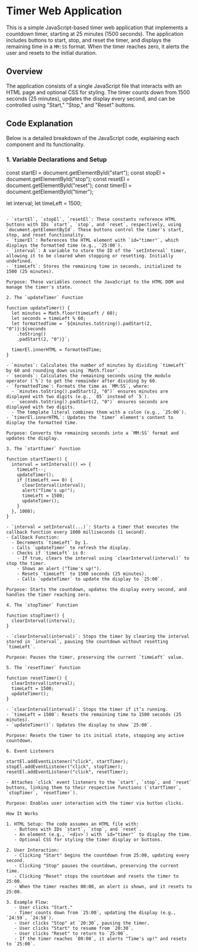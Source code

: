 # Timer Web Application

This is a simple JavaScript-based timer web application that implements a countdown timer, starting at 25 minutes (1500 seconds). The application includes buttons to start, stop, and reset the timer, and displays the remaining time in a `MM:SS` format. When the timer reaches zero, it alerts the user and resets to the initial duration.

## Overview

The application consists of a single JavaScript file that interacts with an HTML page and optional CSS for styling. The timer counts down from 1500 seconds (25 minutes), updates the display every second, and can be controlled using "Start," "Stop," and "Reset" buttons.

## Code Explanation

Below is a detailed breakdown of the JavaScript code, explaining each component and its functionality.

### 1. Variable Declarations and Setup

const startEl = document.getElementById("start");
const stopEl = document.getElementById("stop");
const resetEl = document.getElementById("reset");
const timerEl = document.getElementById("timer");

let interval;
let timeLeft = 1500;
```

- `startEl`, `stopEl`, `resetEl`: These constants reference HTML buttons with IDs `start`, `stop`, and `reset`, respectively, using `document.getElementById`. These buttons control the timer's start, stop, and reset functionality.
- `timerEl`: References the HTML element with `id="timer"`, which displays the formatted time (e.g., `25:00`).
- `interval`: A variable to store the ID of the `setInterval` timer, allowing it to be cleared when stopping or resetting. Initially undefined.
- `timeLeft`: Stores the remaining time in seconds, initialized to 1500 (25 minutes).

Purpose: These variables connect the JavaScript to the HTML DOM and manage the timer's state.

2. The `updateTimer` Function

function updateTimer() {
  let minutes = Math.floor(timeLeft / 60);
  let seconds = timeLeft % 60;
  let formattedTime = `${minutes.toString().padStart(2, "0")}:${seconds
    .toString()
    .padStart(2, "0")}`;

  timerEl.innerHTML = formattedTime;
}

- `minutes`: Calculates the number of minutes by dividing `timeLeft` by 60 and rounding down using `Math.floor`.
- `seconds`: Calculates the remaining seconds using the modulo operator (`%`) to get the remainder after dividing by 60.
- `formattedTime`: Formats the time as `MM:SS`, where:
  - `minutes.toString().padStart(2, "0")` ensures minutes are displayed with two digits (e.g., `05` instead of `5`).
  - `seconds.toString().padStart(2, "0")` ensures seconds are displayed with two digits.
  - The template literal combines them with a colon (e.g., `25:00`).
- `timerEl.innerHTML`: Updates the `timer` element's content to display the formatted time.

Purpose: Converts the remaining seconds into a `MM:SS` format and updates the display.

3. The `startTimer` Function

function startTimer() {
  interval = setInterval(() => {
    timeLeft--;
    updateTimer();
    if (timeLeft === 0) {
      clearInterval(interval);
      alert("Time's up!");
      timeLeft = 1500;
      updateTimer();
    }
  }, 1000);
}

- `interval = setInterval(...)`: Starts a timer that executes the callback function every 1000 milliseconds (1 second).
- Callback Function:
  - Decrements `timeLeft` by 1.
  - Calls `updateTimer` to refresh the display.
  - Checks if `timeLeft` is 0:
    - If true, clears the interval using `clearInterval(interval)` to stop the timer.
    - Shows an alert ("Time's up!").
    - Resets `timeLeft` to 1500 seconds (25 minutes).
    - Calls `updateTimer` to update the display to `25:00`.

Purpose: Starts the countdown, updates the display every second, and handles the timer reaching zero.

4. The `stopTimer` Function

function stopTimer() {
  clearInterval(interval);
}

- `clearInterval(interval)`: Stops the timer by clearing the interval stored in `interval`, pausing the countdown without resetting `timeLeft`.

Purpose: Pauses the timer, preserving the current `timeLeft` value.

5. The `resetTimer` Function

function resetTimer() {
  clearInterval(interval);
  timeLeft = 1500;
  updateTimer();
}

- `clearInterval(interval)`: Stops the timer if it’s running.
- `timeLeft = 1500`: Resets the remaining time to 1500 seconds (25 minutes).
- `updateTimer()`: Updates the display to show `25:00`.

Purpose: Resets the timer to its initial state, stopping any active countdown.

6. Event Listeners

startEl.addEventListener("click", startTimer);
stopEl.addEventListener("click", stopTimer);
resetEl.addEventListener("click", resetTimer);

- Attaches `click` event listeners to the `start`, `stop`, and `reset` buttons, linking them to their respective functions (`startTimer`, `stopTimer`, `resetTimer`).

Purpose: Enables user interaction with the timer via button clicks.

How It Works

1. HTML Setup: The code assumes an HTML file with:
   - Buttons with IDs `start`, `stop`, and `reset`.
   - An element (e.g., `<div>`) with `id="timer"` to display the time.
   - Optional CSS for styling the timer display or buttons.

2. User Interaction:
   - Clicking "Start" begins the countdown from 25:00, updating every second.
   - Clicking "Stop" pauses the countdown, preserving the current time.
   - Clicking "Reset" stops the countdown and resets the timer to 25:00.
   - When the timer reaches 00:00, an alert is shown, and it resets to 25:00.

3. Example Flow:
   - User clicks "Start."
   - Timer counts down from `25:00`, updating the display (e.g., `24:59`, `24:58`).
   - User clicks "Stop" at `20:30`, pausing the timer.
   - User clicks "Start" to resume from `20:30`.
   - User clicks "Reset" to return to `25:00`.
   - If the timer reaches `00:00`, it alerts "Time's up!" and resets to `25:00`.
